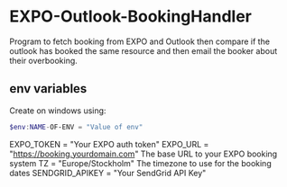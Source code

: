 # EXPO-Outlook-BookingHandler
Program to fetch booking from EXPO and Outlook then compare if the outlook has booked the same resource and then email the booker about their overbooking.


## env variables


Create on windows using:

```powershell
$env:NAME-OF-ENV = "Value of env"
```

EXPO_TOKEN = "Your EXPO auth token" 
EXPO_URL = "https://booking.yourdomain.com" The base URL to your EXPO booking system
TZ = "Europe/Stockholm" The timezone to use for the booking dates
SENDGRID_APIKEY = "Your SendGrid API Key"